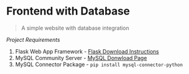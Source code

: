 # Frontend with Database 
>A simple website with database integration

*Project Requirements*

1. Flask Web App Framework - [Flask Download Instructions](https://flask.palletsprojects.com/en/3.0.x/)
2. MySQL Community Server - [MySQL Donwload Page](https://dev.mysql.com/downloads/mysql/)
3. MySQL Connector Package - `pip install mysql-connector-python`
